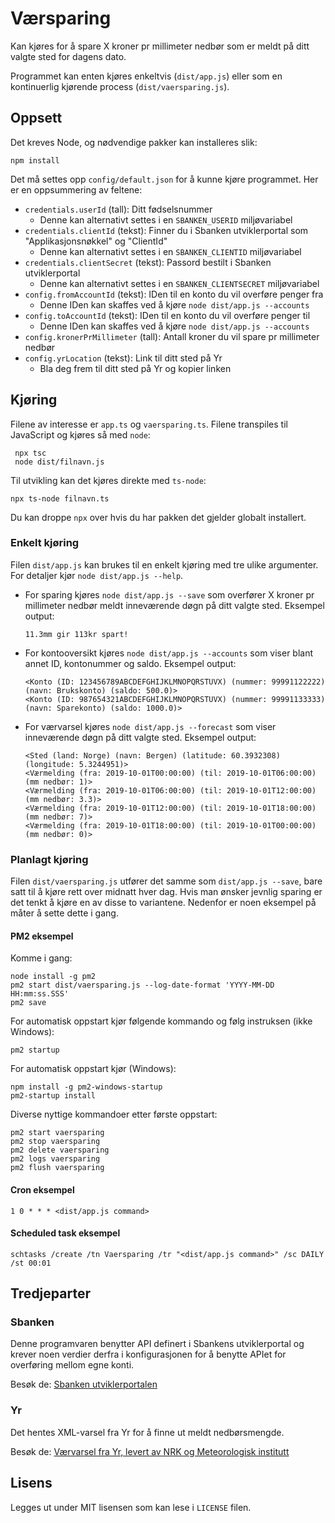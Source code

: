 # Værsparing

Kan kjøres for å spare X kroner pr millimeter nedbør som er meldt på ditt valgte sted for dagens dato.

Programmet kan enten kjøres enkeltvis (`dist/app.js`) eller som en kontinuerlig kjørende process (`dist/vaersparing.js`).

## Oppsett

Det kreves Node, og nødvendige pakker kan installeres slik:

    npm install

Det må settes opp `config/default.json` for å kunne kjøre programmet. Her er en oppsummering av feltene:

- `credentials.userId` (tall): Ditt fødselsnummer
  - Denne kan alternativt settes i en `SBANKEN_USERID` miljøvariabel
- `credentials.clientId` (tekst): Finner du i Sbanken utviklerportal som "Applikasjonsnøkkel" og "ClientId"
  - Denne kan alternativt settes i en `SBANKEN_CLIENTID` miljøvariabel
- `credentials.clientSecret` (tekst): Passord bestilt i Sbanken utviklerportal
  - Denne kan alternativt settes i en `SBANKEN_CLIENTSECRET` miljøvariabel
- `config.fromAccountId` (tekst): IDen til en konto du vil overføre penger fra
  - Denne IDen kan skaffes ved å kjøre `node dist/app.js --accounts`
- `config.toAccountId` (tekst): IDen til en konto du vil overføre penger til
  - Denne IDen kan skaffes ved å kjøre `node dist/app.js --accounts`
- `config.kronerPrMillimeter` (tall): Antall kroner du vil spare pr millimeter nedbør
- `config.yrLocation` (tekst): Link til ditt sted på Yr
  - Bla deg frem til ditt sted på Yr og kopier linken

## Kjøring

Filene av interesse er `app.ts` og `vaersparing.ts`. Filene transpiles til JavaScript og kjøres så med `node`:

     npx tsc
     node dist/filnavn.js

Til utvikling kan det kjøres direkte med `ts-node`:

    npx ts-node filnavn.ts

Du kan droppe `npx` over hvis du har pakken det gjelder globalt installert.

### Enkelt kjøring

Filen `dist/app.js` kan brukes til en enkelt kjøring med tre ulike argumenter. For detaljer kjør `node dist/app.js --help`.

- For sparing kjøres `node dist/app.js --save` som overfører X kroner pr millimeter nedbør meldt inneværende døgn på ditt valgte sted. Eksempel output:

      11.3mm gir 113kr spart!

- For kontooversikt kjøres `node dist/app.js --accounts` som viser blant annet ID, kontonummer og saldo. Eksempel output:

      <Konto (ID: 123456789ABCDEFGHIJKLMNOPQRSTUVX) (nummer: 99991122222) (navn: Brukskonto) (saldo: 500.0)>
      <Konto (ID: 987654321ABCDEFGHIJKLMNOPQRSTUVX) (nummer: 99991133333) (navn: Sparekonto) (saldo: 1000.0)>

- For værvarsel kjøres `node dist/app.js --forecast` som viser inneværende døgn på ditt valgte sted. Eksempel output:

      <Sted (land: Norge) (navn: Bergen) (latitude: 60.3932308) (longitude: 5.3244951)>
      <Værmelding (fra: 2019-10-01T00:00:00) (til: 2019-10-01T06:00:00) (mm nedbør: 1)>
      <Værmelding (fra: 2019-10-01T06:00:00) (til: 2019-10-01T12:00:00) (mm nedbør: 3.3)>
      <Værmelding (fra: 2019-10-01T12:00:00) (til: 2019-10-01T18:00:00) (mm nedbør: 7)>
      <Værmelding (fra: 2019-10-01T18:00:00) (til: 2019-10-01T00:00:00) (mm nedbør: 0)>

### Planlagt kjøring

Filen `dist/vaersparing.js` utfører det samme som `dist/app.js --save`, bare satt til å kjøre rett over midnatt hver dag. Hvis man ønsker jevnlig sparing er det tenkt å kjøre en av disse to variantene. Nedenfor er noen eksempel på måter å sette dette i gang.

#### PM2 eksempel

Komme i gang:

    node install -g pm2
    pm2 start dist/vaersparing.js --log-date-format 'YYYY-MM-DD HH:mm:ss.SSS'
    pm2 save

For automatisk oppstart kjør følgende kommando og følg instruksen (ikke Windows):

    pm2 startup

For automatisk oppstart kjør (Windows):

    npm install -g pm2-windows-startup
    pm2-startup install

Diverse nyttige kommandoer etter første oppstart:

    pm2 start vaersparing
    pm2 stop vaersparing
    pm2 delete vaersparing
    pm2 logs vaersparing
    pm2 flush vaersparing

#### Cron eksempel

    1 0 * * * <dist/app.js command>

#### Scheduled task eksempel

    schtasks /create /tn Vaersparing /tr "<dist/app.js command>" /sc DAILY /st 00:01

## Tredjeparter

### Sbanken

Denne programvaren benytter API definert i Sbankens utviklerportal og krever noen verdier derfra i konfigurasjonen for å benytte APIet for overføring mellom egne konti.

Besøk de: [Sbanken utviklerportalen](https://sbanken.no/bruke/utviklerportalen/)

### Yr

Det hentes XML-varsel fra Yr for å finne ut meldt nedbørsmengde.

Besøk de: [Værvarsel fra Yr, levert av NRK og Meteorologisk institutt](https://www.yr.no/)

## Lisens

Legges ut under MIT lisensen som kan lese i `LICENSE` filen.
